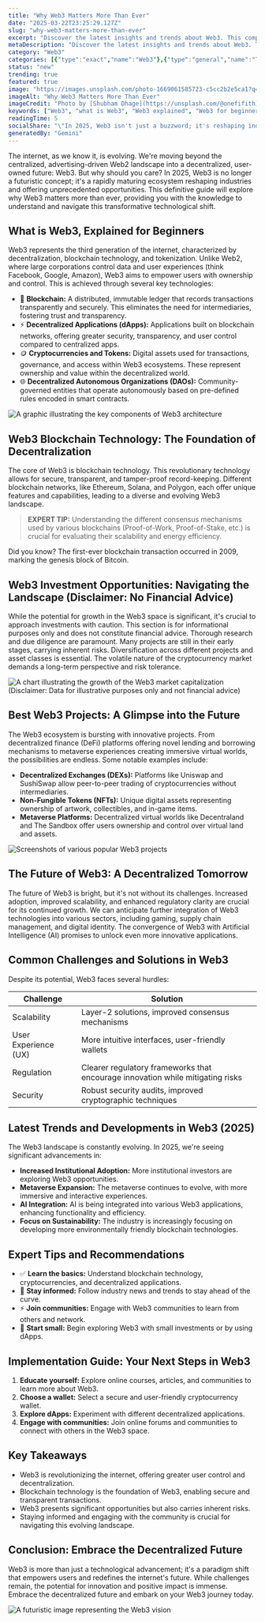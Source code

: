 ```yaml
---
title: "Why Web3 Matters More Than Ever"
date: "2025-03-22T23:25:29.127Z"
slug: "why-web3-matters-more-than-ever"
excerpt: "Discover the latest insights and trends about Web3. This comprehensive guide covers everything you need to know about Web3 in 2025."
metaDescription: "Discover the latest insights and trends about Web3. This comprehensive guide covers everything you need to know about Web3 in 2025."
category: "Web3"
categories: [{"type":"exact","name":"Web3"},{"type":"general","name":"Technology"},{"type":"medium","name":"Software Engineering"},{"type":"specific","name":"Decentralized Applications"},{"type":"niche","name":"Smart Contract Security"}]
status: "new"
trending: true
featured: true
image: "https://images.unsplash.com/photo-1669061585723-c5cc2b2e5ca1?q=85&w=1200&fit=max&fm=webp&auto=compress"
imageAlt: "Why Web3 Matters More Than Ever"
imageCredit: "Photo by [Shubham Dhage](https://unsplash.com/@onefifith) on Unsplash"
keywords: ["Web3", "what is Web3", "Web3 explained", "Web3 for beginners", "Web3 investment opportunities", "best Web3 projects", "future of Web3", "Web3 blockchain technology", "how to invest in Web3", "Web3 metaverse"]
readingTime: 5
socialShare: "\"In 2025, Web3 isn't just a buzzword; it's reshaping industries and offering unprecedented opportunities.  Are you ready to embrace the decentralized future?\""
generatedBy: "Gemini"
---
```




The internet, as we know it, is evolving.  We're moving beyond the centralized, advertising-driven Web2 landscape into a decentralized, user-owned future: Web3.  But why should you care?  In 2025, Web3 is no longer a futuristic concept; it's a rapidly maturing ecosystem reshaping industries and offering unprecedented opportunities.  This definitive guide will explore why Web3 matters more than ever, providing you with the knowledge to understand and navigate this transformative technological shift.

## What is Web3, Explained for Beginners

Web3 represents the third generation of the internet, characterized by decentralization, blockchain technology, and tokenization. Unlike Web2, where large corporations control data and user experiences (think Facebook, Google, Amazon), Web3 aims to empower users with ownership and control.  This is achieved through several key technologies:

* 🔑 **Blockchain:**  A distributed, immutable ledger that records transactions transparently and securely.  This eliminates the need for intermediaries, fostering trust and transparency.
* ⚡ **Decentralized Applications (dApps):** Applications built on blockchain networks, offering greater security, transparency, and user control compared to centralized apps.
* 🪙 **Cryptocurrencies and Tokens:** Digital assets used for transactions, governance, and access within Web3 ecosystems.  These represent ownership and value within the decentralized world.
* 🌐 **Decentralized Autonomous Organizations (DAOs):** Community-governed entities that operate autonomously based on pre-defined rules encoded in smart contracts.

![A graphic illustrating the key components of Web3 architecture](https://images.unsplash.com/photo-1669061585723-c5cc2b2e5ca1?q=85&w=1200&fit=max&fm=webp&auto=compress)

## Web3 Blockchain Technology: The Foundation of Decentralization

The core of Web3 is blockchain technology.  This revolutionary technology allows for secure, transparent, and tamper-proof record-keeping.  Different blockchain networks, like Ethereum, Solana, and Polygon, each offer unique features and capabilities, leading to a diverse and evolving Web3 landscape.

> **EXPERT TIP:** Understanding the different consensus mechanisms used by various blockchains (Proof-of-Work, Proof-of-Stake, etc.) is crucial for evaluating their scalability and energy efficiency.

Did you know? The first-ever blockchain transaction occurred in 2009, marking the genesis block of Bitcoin.

## Web3 Investment Opportunities: Navigating the Landscape (Disclaimer: No Financial Advice)

While the potential for growth in the Web3 space is significant, it's crucial to approach investments with caution.  This section is for informational purposes only and does not constitute financial advice.  Thorough research and due diligence are paramount.  Many projects are still in their early stages, carrying inherent risks.  Diversification across different projects and asset classes is essential.  The volatile nature of the cryptocurrency market demands a long-term perspective and risk tolerance.

![A chart illustrating the growth of the Web3 market capitalization (Disclaimer: Data for illustrative purposes only and not financial advice)](https://images.unsplash.com/photo-1660905419259-0eccba887eb3?q=85&w=1200&fit=max&fm=webp&auto=compress)

## Best Web3 Projects:  A Glimpse into the Future

The Web3 ecosystem is bursting with innovative projects.  From decentralized finance (DeFi) platforms offering novel lending and borrowing mechanisms to metaverse experiences creating immersive virtual worlds, the possibilities are endless.  Some notable examples include:

* **Decentralized Exchanges (DEXs):** Platforms like Uniswap and SushiSwap allow peer-to-peer trading of cryptocurrencies without intermediaries.
* **Non-Fungible Tokens (NFTs):** Unique digital assets representing ownership of artwork, collectibles, and in-game items.
* **Metaverse Platforms:** Decentralized virtual worlds like Decentraland and The Sandbox offer users ownership and control over virtual land and assets.

![Screenshots of various popular Web3 projects](https://images.unsplash.com/photo-1666816943145-bac390ca866c?q=85&w=1200&fit=max&fm=webp&auto=compress)

## The Future of Web3:  A Decentralized Tomorrow

The future of Web3 is bright, but it's not without its challenges.  Increased adoption, improved scalability, and enhanced regulatory clarity are crucial for its continued growth.  We can anticipate further integration of Web3 technologies into various sectors, including gaming, supply chain management, and digital identity. The convergence of Web3 with Artificial Intelligence (AI) promises to unlock even more innovative applications.

## Common Challenges and Solutions in Web3

Despite its potential, Web3 faces several hurdles:

| Challenge                     | Solution                                                                     |
|------------------------------|-----------------------------------------------------------------------------|
| Scalability                  | Layer-2 solutions, improved consensus mechanisms                               |
| User Experience (UX)          | More intuitive interfaces, user-friendly wallets                               |
| Regulation                    | Clearer regulatory frameworks that encourage innovation while mitigating risks |
| Security                      | Robust security audits, improved cryptographic techniques                     |

## Latest Trends and Developments in Web3 (2025)

The Web3 landscape is constantly evolving.  In 2025, we're seeing significant advancements in:

* **Increased Institutional Adoption:**  More institutional investors are exploring Web3 opportunities.
* **Metaverse Expansion:** The metaverse continues to evolve, with more immersive and interactive experiences.
* **AI Integration:**  AI is being integrated into various Web3 applications, enhancing functionality and efficiency.
* **Focus on Sustainability:**  The industry is increasingly focusing on developing more environmentally friendly blockchain technologies.

## Expert Tips and Recommendations

* ✅ **Learn the basics:** Understand blockchain technology, cryptocurrencies, and decentralized applications.
* 🔑 **Stay informed:**  Follow industry news and trends to stay ahead of the curve.
* ⚡ **Join communities:**  Engage with Web3 communities to learn from others and network.
* 🚀 **Start small:**  Begin exploring Web3 with small investments or by using dApps.

## Implementation Guide: Your Next Steps in Web3

1. **Educate yourself:**  Explore online courses, articles, and communities to learn more about Web3.
2. **Choose a wallet:**  Select a secure and user-friendly cryptocurrency wallet.
3. **Explore dApps:**  Experiment with different decentralized applications.
4. **Engage with communities:**  Join online forums and communities to connect with others in the Web3 space.

## Key Takeaways

* Web3 is revolutionizing the internet, offering greater user control and decentralization.
* Blockchain technology is the foundation of Web3, enabling secure and transparent transactions.
* Web3 presents significant opportunities but also carries inherent risks.
* Staying informed and engaging with the community is crucial for navigating this evolving landscape.

## Conclusion: Embrace the Decentralized Future

Web3 is more than just a technological advancement; it's a paradigm shift that empowers users and redefines the internet's future. While challenges remain, the potential for innovation and positive impact is immense.  Embrace the decentralized future and embark on your Web3 journey today.

![A futuristic image representing the Web3 vision](https://images.unsplash.com/photo-1670269069776-a1337c703669?q=85&w=1200&fit=max&fm=webp&auto=compress)

